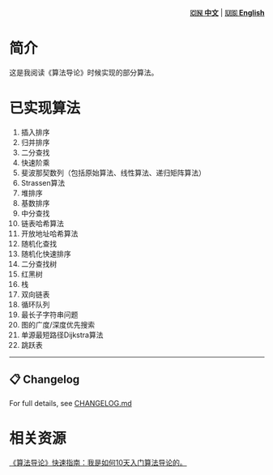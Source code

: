 <p align="right">
  <a href="README_CN.md"><strong>🇨🇳 中文</strong></a> |
  <a href="README.md"><strong>🇺🇸 English</strong></a>
</p>


# 简介
这是我阅读《算法导论》时候实现的部分算法。
# 已实现算法

  1. 插入排序
  2. 归并排序
  3. 二分查找
  4. 快速阶乘
  5. 斐波那契数列（包括原始算法、线性算法、递归矩阵算法）
  6. Strassen算法
  7. 堆排序
  8. 基数排序
  9. 中分查找
  10. 链表哈希算法
  11. 开放地址哈希算法
  12. 随机化查找
  13. 随机化快速排序
  14. 二分查找树
  15. 红黑树
  16. 栈
  17. 双向链表
  18. 循环队列
  19. 最长子字符串问题
  20. 图的广度/深度优先搜索
  21. 单源最短路径Dijkstra算法
  22. 跳跃表


----------------------------------------------------
## 📋 Changelog

For full details, see [CHANGELOG.md](CHANGELOG.md)


# 相关资源

[《算法导论》快速指南：我是如何10天入门算法导论的。](https://zhuanlan.zhihu.com/p/24798324)
